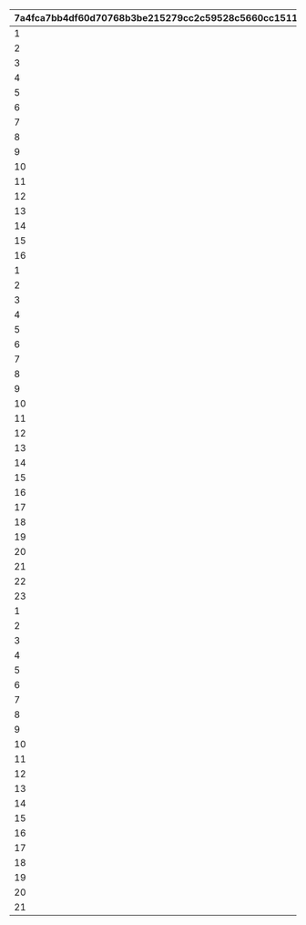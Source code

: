 |7a4fca7bb4df60d70768b3be215279cc2c59528c5660cc1511f7b315a4dc9d25|1a4071d190bced454a2718bbed8ea26c8616f6b380780e2f440fe1cf1de00a25|201b7aeeac72b3a4f4e4d3e871bb3faf79dc612445a7638d04016f3d225c420c|9f63713f2489047883e66801cf66e0b99103be91acbe641ad0dcda880fbcd545|148901d2edb182aa6e622c71ae2b65656a9748b3661216e0133a85064decc108|
| --- | --- | --- | --- | --- |
|1|3|2|10201|1|
|2|3|2|10202|2|
|3|3|2|10203|3|
|4|10|2|10301|4|
|5|10|2|10302|5|
|6|10|2|10303|6|
|7|10|2|10304|7|
|8|20|2|10401|8|
|9|20|2|10402|9|
|10|20|2|10403|10|
|11|20|2|10404|11|
|12|20|2|10405|12|
|13|20|2|10406|13|
|14|20|2|10407|14|
|15|20|2|10408|15|
|16|20|2|10409|16|
|1|3|1|10701|17|
|2|3|1|10601|18|
|3|3|1|10602|19|
|4|3|1|10603|20|
|5|3|1|10604|21|
|6|10|1|11301|22|
|7|10|1|11302|23|
|8|10|1|11303|24|
|9|20|1|11401|25|
|10|20|1|11402|26|
|11|20|1|11403|27|
|12|20|1|11601|28|
|13|20|1|11602|29|
|14|20|1|11603|30|
|15|20|1|11604|31|
|16|20|1|11605|32|
|17|20|1|11606|33|
|18|20|1|11101|34|
|19|20|1|11102|35|
|20|20|1|11103|36|
|21|20|1|11701|37|
|22|20|1|11702|38|
|23|20|1|11703|39|
|1|3|3|10501|40|
|2|3|3|10502|41|
|3|3|3|10503|42|
|4|10|3|11201|43|
|5|10|3|10801|44|
|6|10|3|10802|45|
|7|10|3|10803|46|
|8|10|3|10804|47|
|9|20|3|10901|48|
|10|20|3|10902|49|
|11|20|3|10903|50|
|12|20|3|10904|51|
|13|20|3|11001|52|
|14|20|3|11002|53|
|15|20|3|11003|54|
|16|20|3|11501|55|
|17|20|3|11502|56|
|18|20|3|11503|57|
|19|20|3|11504|58|
|20|20|3|11505|59|
|21|20|3|11506|60|
